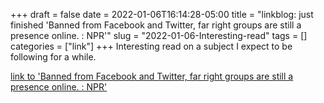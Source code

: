 +++draft = falsedate = 2022-01-06T16:14:28-05:00title = "linkblog: just finished 'Banned from Facebook and Twitter, far right groups are still a presence online. : NPR'"slug = "2022-01-06-Interesting-read"tags = []categories = ["link"]+++Interesting read on a subject I expect to be following for a while. [link to 'Banned from Facebook and Twitter, far right groups are still a presence online. : NPR'](https://www.npr.org/2022/01/06/1070763913/kicked-off-facebook-and-twitter-far-right-groups-lose-online-clout)